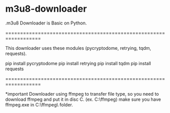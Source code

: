 # m3u8-downloader

.m3u8 Downloader is Basic on Python.

==================================================================

This downloader uses these modules (pycryptodome, retrying, tqdm, requests).

pip install pycryptodome
pip install retrying
pip install tqdm
pip install requests

==================================================================

*important
Downloader using ffmpeg to transfer file type,
so you need to download ffmpeg and put it in disc C. (ex. C:\ffmpeg)
make sure you have ffmpeg.exe in C:\ffmpeg\ folder.









